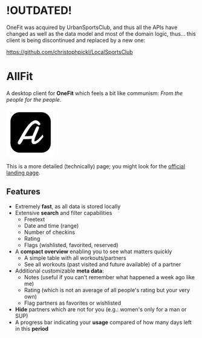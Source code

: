 # !OUTDATED!

OneFit was acquired by UrbanSportsClub, and thus all the APIs have changed as well as the data model and most of the domain logic, thus... this client is being discontinued and replaced by a new one:

https://github.com/christophpickl/LocalSportsClub

# AllFit

A desktop client for **OneFit** which feels a bit like communism: _From the people for the people_.

![AllFit Logo](https://raw.githubusercontent.com/christophpickl/allfit/main/docs/logo.png "AllFit")

This is a more detailed (technically) page; you might look for the [official landing page](https://christophpickl.github.io/allfit/).

## Features

* Extremely **fast**, as all data is stored locally
* Extensive **search** and filter capabilities
  * Freetext
  * Date and time (range)
  * Number of checkins
  * Rating
  * Flags (wishlisted, favorited, reserved)
* A **compact overview** enabling you to see what matters quickly
  * A simple table with all workouts/partners
  * See all workouts (past visited and future available) of a partner
* Additional customizable **meta data**:
  * Notes (useful if you can't remember what happened a week ago like me)
  * Rating (which is not an average of all people's rating but your very own)
  * Flag partners as favorites or wishlisted
* **Hide** partners which are not for you (e.g.: women's only for a man or SUP)
* A progress bar indicating your **usage** compared of how many days left in this **period**
